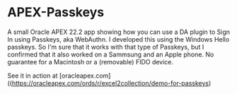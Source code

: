 # APEX-Passkeys
A small Oracle APEX 22.2 app showing how you can use a DA plugin to Sign In using Passkeys, aka WebAuthn.
I developed this using the Windows Hello passkeys. So I'm sure that it works with that type of Passkeys, but I confirmed that it also worked on a Sammsung and an Apple phone. No guarantee for a Macintosh or a (removable) FIDO device.

See it in action at [oracleapex.com]((https://oracleapex.com/ords/r/excel2collection/demo-for-passkeys)
